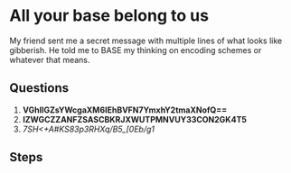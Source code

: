 # All your base belong to us
My friend sent me a secret message with multiple lines of what looks like gibberish. He told me to BASE my thinking on encoding schemes or whatever that means.

## Questions
1. **VGhlIGZsYWcgaXM6IEhBVFN7YmxhY2tmaXNofQ==**
2. **IZWGCZZANFZSASCBKRJXWUTPMNVUY33CON2GK4T5**
3. **7SH*<+A#KS83p3RHXq/*B5_[0Eb/g1**


## Steps
